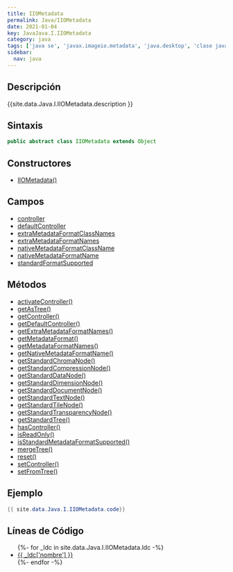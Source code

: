 ```yaml
---
title: IIOMetadata
permalink: Java/IIOMetadata
date: 2021-01-04
key: JavaJava.I.IIOMetadata
category: java
tags: ['java se', 'javax.imageio.metadata', 'java.desktop', 'clase java', 'Java 1.0']
sidebar: 
  nav: java
---
```


## Descripción
{{site.data.Java.I.IIOMetadata.description }}

## Sintaxis
~~~java
public abstract class IIOMetadata extends Object
~~~

## Constructores
* [IIOMetadata()](/Java/IIOMetadata/IIOMetadata/)

## Campos
* [controller](/Java/IIOMetadata/controller)
* [defaultController](/Java/IIOMetadata/defaultController)
* [extraMetadataFormatClassNames](/Java/IIOMetadata/extraMetadataFormatClassNames)
* [extraMetadataFormatNames](/Java/IIOMetadata/extraMetadataFormatNames)
* [nativeMetadataFormatClassName](/Java/IIOMetadata/nativeMetadataFormatClassName)
* [nativeMetadataFormatName](/Java/IIOMetadata/nativeMetadataFormatName)
* [standardFormatSupported](/Java/IIOMetadata/standardFormatSupported)

## Métodos
* [activateController()](/Java/IIOMetadata/activateController)
* [getAsTree()](/Java/IIOMetadata/getAsTree)
* [getController()](/Java/IIOMetadata/getController)
* [getDefaultController()](/Java/IIOMetadata/getDefaultController)
* [getExtraMetadataFormatNames()](/Java/IIOMetadata/getExtraMetadataFormatNames)
* [getMetadataFormat()](/Java/IIOMetadata/getMetadataFormat)
* [getMetadataFormatNames()](/Java/IIOMetadata/getMetadataFormatNames)
* [getNativeMetadataFormatName()](/Java/IIOMetadata/getNativeMetadataFormatName)
* [getStandardChromaNode()](/Java/IIOMetadata/getStandardChromaNode)
* [getStandardCompressionNode()](/Java/IIOMetadata/getStandardCompressionNode)
* [getStandardDataNode()](/Java/IIOMetadata/getStandardDataNode)
* [getStandardDimensionNode()](/Java/IIOMetadata/getStandardDimensionNode)
* [getStandardDocumentNode()](/Java/IIOMetadata/getStandardDocumentNode)
* [getStandardTextNode()](/Java/IIOMetadata/getStandardTextNode)
* [getStandardTileNode()](/Java/IIOMetadata/getStandardTileNode)
* [getStandardTransparencyNode()](/Java/IIOMetadata/getStandardTransparencyNode)
* [getStandardTree()](/Java/IIOMetadata/getStandardTree)
* [hasController()](/Java/IIOMetadata/hasController)
* [isReadOnly()](/Java/IIOMetadata/isReadOnly)
* [isStandardMetadataFormatSupported()](/Java/IIOMetadata/isStandardMetadataFormatSupported)
* [mergeTree()](/Java/IIOMetadata/mergeTree)
* [reset()](/Java/IIOMetadata/reset)
* [setController()](/Java/IIOMetadata/setController)
* [setFromTree()](/Java/IIOMetadata/setFromTree)

## Ejemplo
~~~java
{{ site.data.Java.I.IIOMetadata.code}}
~~~

## Líneas de Código
<ul>
{%- for _ldc in site.data.Java.I.IIOMetadata.ldc -%}
   <li>
       <a href="{{_ldc['url'] }}">{{ _ldc['nombre'] }}</a>
   </li>
{%- endfor -%}
</ul>
